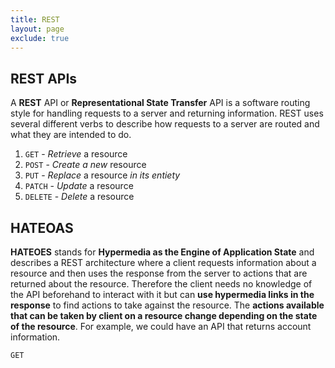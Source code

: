 ```yaml
---
title: REST
layout: page
exclude: true
---
```


## REST APIs

A **REST** API or **Representational State Transfer** API is a software routing style for handling requests to a server and returning information. REST uses several different verbs to describe how requests to a server are routed and what they are intended to do.

 1. `GET` - *Retrieve* a resource
 2. `POST` - *Create a new* resource
 3. `PUT` - *Replace* a resource *in its entiety*
 4. `PATCH` - *Update* a resource
 5. `DELETE` - *Delete* a resource

## HATEOAS

**HATEOES** stands for **Hypermedia as the Engine of Application State** and describes a REST architecture where a client requests information about a resource and then uses the response from the server to actions that are returned about the resource. Therefore the client needs no knowledge of the API beforehand to interact with it but can **use hypermedia links in the response** to find actions to take against the resource. The **actions available that can be taken by client on a resource change depending on the state of the resource**. For example, we could have an API that returns account information.
```
GET 
```
<!--stackedit_data:
eyJoaXN0b3J5IjpbMTI5ODA3OTcxMSwtMTI3MjM2Mzk4M119
-->